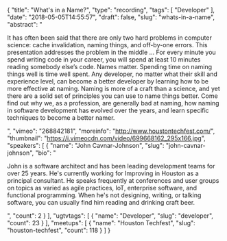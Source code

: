 {
  "title": "What's in a Name?",
  "type": "recording",
  "tags": [
    "Developer"
  ],
  "date": "2018-05-05T14:55:57",
  "draft": false,
  "slug": "whats-in-a-name",
  "abstract": "<p>It has often been said that there are only two hard problems in computer science: cache invalidation, naming things, and off-by-one errors. This presentation addresses the problem in the middle … For every minute you spend writing code in your career, you will spend at least 10 minutes reading somebody else’s code. Names matter. Spending time on naming things well is time well spent. Any developer, no matter what their skill and experience level, can become a better developer by learning how to be more effective at naming. Naming is more of a craft than a science, and yet there are a solid set of principles you can use to name things better. Come find out why we, as a profession, are generally bad at naming, how naming in software development has evolved over the years, and learn specific techniques to become a better namer.</p>",
  "vimeo": "268842181",
  "moreinfo": "http://www.houstontechfest.com/",
  "thumbnail": "https://i.vimeocdn.com/video/699668162_295x166.jpg",
  "speakers": [
    {
      "name": "John Cavnar-Johnson",
      "slug": "john-cavnar-johnson",
      "bio": "<p>John is a software architect and has been leading development teams for over 25 years. He's currently working for Improving in Houston as a principal consultant. He speaks frequently at conferences and user groups on topics as varied as agile practices, IoT, enterprise software, and functional programming. When he's not designing, writing, or talking software, you can usually find him reading and drinking craft beer.</p>",
      "count": 2
    }
  ],
  "ugtvtags": [
    {
      "name": "Developer",
      "slug": "developer",
      "count": 23
    }
  ],
  "meetups": [
    {
      "name": "Houston Techfest",
      "slug": "houston-techfest",
      "count": 118
    }
  ]
}